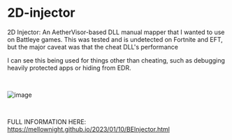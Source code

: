 # 2D-injector
2D Injector: An AetherVisor-based DLL manual mapper that I wanted to use on Battleye games. This was tested and is undetected on Fortnite and EFT, but the major caveat was that the cheat DLL's performance 

I can see this being used for things other than cheating, such as debugging heavily protected apps or hiding from EDR. 

<br>

![image](https://user-images.githubusercontent.com/66788741/226236958-1166af80-bb8b-4c60-a148-7227ec157775.png)

<br>

FULL INFORMATION HERE:
https://mellownight.github.io/2023/01/10/BEInjector.html
